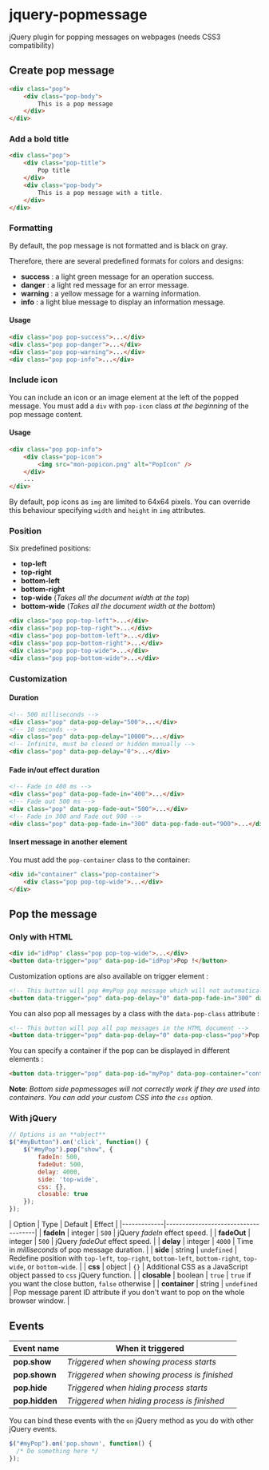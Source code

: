 jquery-popmessage
=================

jQuery plugin for popping messages on webpages (needs CSS3 compatibility)

## Create pop message

```html
<div class="pop">
    <div class="pop-body">
        This is a pop message
    </div>
</div>
```

### Add a bold title
```html
<div class="pop">
    <div class="pop-title">
        Pop title
    </div>
    <div class="pop-body">
        This is a pop message with a title.
    </div>
</div>
```

### Formatting
By default, the pop message is not formatted and is black on gray.

Therefore, there are several predefined formats for colors and designs:
- **success** : a light green message for an operation success.
- **danger** : a light red message for an error message.
- **warning** : a yellow message for a warning information.
- **info** : a light blue message to display an information message.

#### Usage
```html
<div class="pop pop-success">...</div>
<div class="pop pop-danger">...</div>
<div class="pop pop-warning">...</div>
<div class="pop pop-info">...</div>
```

### Include icon
You can include an icon or an image element at the left of the popped message.
You must add a `div` with `pop-icon` class *at the beginning* of the pop message content.

#### Usage
```html
<div class="pop pop-info">
    <div class="pop-icon">
        <img src="mon-popicon.png" alt="PopIcon" />
    </div>
    ...
</div>
```
By default, pop icons as `img` are limited to 64x64 pixels.
You can override this behaviour specifying `width` and `height` in `img` attributes.

### Position

Six predefined positions:
* **top-left**
* **top-right**
* **bottom-left**
* **bottom-right**
* **top-wide** (*Takes all the document width at the top*)
* **bottom-wide** (*Takes all the document width at the bottom*)


```html
<div class="pop pop-top-left">...</div>
<div class="pop pop-top-right">...</div>
<div class="pop pop-bottom-left">...</div>
<div class="pop pop-bottom-right">...</div>
<div class="pop pop-top-wide">...</div>
<div class="pop pop-bottom-wide">...</div>
```

### Customization
#### Duration
```html
<!-- 500 milliseconds -->
<div class="pop" data-pop-delay="500">...</div>
<!-- 10 seconds -->
<div class="pop" data-pop-delay="10000">...</div>
<!-- Infinite, must be closed or hidden manually -->
<div class="pop" data-pop-delay="0">...</div>
```
#### Fade in/out effect duration
```html
<!-- Fade in 400 ms -->
<div class="pop" data-pop-fade-in="400">...</div>
<!-- Fade out 500 ms -->
<div class="pop" data-pop-fade-out="500">...</div>
<!-- Fade in 300 and Fade out 900 -->
<div class="pop" data-pop-fade-in="300" data-pop-fade-out="900">...</div>
```

#### Insert message in another element

You must add the `pop-container` class to the container:
```html
<div id="container" class="pop-container">
	<div class="pop pop-top-wide">...</div>
</div>
```

## Pop the message
### Only with HTML

```html
<div id="idPop" class="pop pop-top-wide">...</div>
<button data-trigger="pop" data-pop-id="idPop">Pop !</button>
```
Customization options are also available on trigger element :

```html
<!-- This button will pop #myPop pop message which will not automatically hide. -->
<button data-trigger="pop" data-pop-delay="0" data-pop-fade-in="300" data-id="myPop">Pop !</button>
```

You can also pop all messages by a class with the `data-pop-class` attribute :

```html
<!-- This button will pop all pop messages in the HTML document -->
<button data-trigger="pop" data-pop-delay="0" data-pop-class="pop">Pop!</button>
```

You can specify a container if the pop can be displayed in different elements :
```html
<button data-trigger="pop" data-pop-id="myPop" data-pop-container="containerid">Pop!</button>
```

**Note**: *Bottom side popmessages will not correctly work if they are used into containers. You can add your custom CSS into the `css` option.*

### With jQuery
```javascript
// Options is an **object**
$("#myButton").on('click', function() {
    $("#myPop").pop("show", {
		fadeIn: 500,
		fadeOut: 500,
		delay: 4000,
		side: 'top-wide',
		css: {},
		closable: true
	});
});
```


| Option    | Type | Default | Effect |
|-------------|-------------------------------------|
|  **fadeIn** | integer | `500` | jQuery *fadeIn* effect speed. |
| **fadeOut** | integer | `500` | jQuery *fadeOut* effect speed. |
| **delay** | integer | `4000` | Time in *milliseconds* of pop message duration. |
| **side** | string | `undefined` | Redefine position with `top-left`, `top-right`, `bottom-left`, `bottom-right`, `top-wide`, or `bottom-wide`. |
| **css** | object | `{}` | Additional CSS as a JavaScript object passed to `css` jQuery function. |
| **closable** | boolean | `true` | `true` if you want the close button, `false` otherwise |
| **container** | string | `undefined` | Pop message parent ID attribute if you don't want to pop on the whole browser window. |

## Events
| Event name        | When it triggered |
|-------------------|-------------------|
| **pop.show**      | *Triggered when showing process starts* |
| **pop.shown**     | *Triggered when showing process is finished* |
| **pop.hide**      | *Triggered when hiding process starts* |
| **pop.hidden**    | *Triggered when hiding process is finished* |

You can bind these events with the `on` jQuery method as you do with other jQuery events.

```javascript
$("#myPop").on('pop.shown', function() {
  /* Do something here */
});
```

